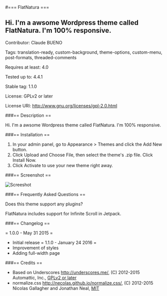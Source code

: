 #=== FlatNatura ===
## Hi. I'm a awsome Wordpress theme called FlatNatura. I'm 100% responsive.

Contributor: Claude BUENO

Tags: translation-ready, custom-background, theme-options, custom-menu, post-formats, threaded-comments

Requires at least: 4.0

Tested up to: 4.4.1

Stable tag: 1.1.0

License: GPLv2 or later

License URI: http://www.gnu.org/licenses/gpl-2.0.html


###== Description ==

Hi. I'm a awsome Wordpress theme called FlatNatura. I'm 100% responsive.


###== Installation ==

1. In your admin panel, go to Appearance > Themes and click the Add New button.
2. Click Upload and Choose File, then select the theme's .zip file. Click Install Now.
3. Click Activate to use your new theme right away.


###== Screenshot ==

![Screeshot](https://github.com/claudebueno/flatnatura/blob/master/screenshot.png)


###== Frequently Asked Questions ==

Does this theme support any plugins?

FlatNatura includes support for Infinite Scroll in Jetpack.


###== Changelog ==

= 1.0.0 - May 31 2015 =
* Initial release
= 1.1.0 - January 24 2016 =
* Improvement of styles
* Adding full-width page

###== Credits ==
* Based on Underscores http://underscores.me/, (C) 2012-2015 Automattic, Inc., [GPLv2 or later](https://www.gnu.org/licenses/gpl-2.0.html)
* normalize.css http://necolas.github.io/normalize.css/, (C) 2012-2015 Nicolas Gallagher and Jonathan Neal, [MIT](http://opensource.org/licenses/MIT)
